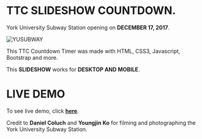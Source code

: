 # TTC SLIDESHOW COUNTDOWN.
York University Subway Station opening on **DECEMBER 17, 2017**.

![YUSUBWAY](https://github.com/dvampofo/countdown/blob/master/assets/images/countdown_entr.png?raw=true)

This TTC Countdown Timer was made with HTML, CSS3, Javascript, Bootstrap and more.

This **SLIDESHOW** works for **DESKTOP AND MOBILE**. 

# LIVE DEMO

To see live demo, click [**here**](https://dvampofo.github.io/slidercountdown/).


Credit to **Daniel Coluch** and **Youngjin Ko** for filming and photographing the York University Subway Station.
